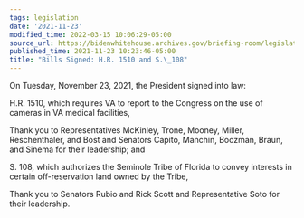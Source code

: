 ```yaml
---
tags: legislation
date: '2021-11-23'
modified_time: 2022-03-15 10:06:29-05:00
source_url: https://bidenwhitehouse.archives.gov/briefing-room/legislation/2021/11/23/bills-signed-h-r-1510-and-s-108/
published_time: 2021-11-23 10:23:46-05:00
title: "Bills Signed: H.R. 1510 and S.\_108"
---
```

 
On Tuesday, November 23, 2021, the President signed into law:

H.R. 1510, which requires VA to report to the Congress on the use of
cameras in VA medical facilities,

Thank you to Representatives McKinley, Trone, Mooney, Miller,
Reschenthaler, and Bost and Senators Capito, Manchin, Boozman, Braun,
and Sinema for their leadership; and

S. 108, which authorizes the Seminole Tribe of Florida to convey
interests in certain off-reservation land owned by the Tribe,

Thank you to Senators Rubio and Rick Scott and Representative Soto for
their leadership.
